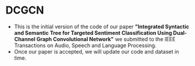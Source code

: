 # DCGCN
* This is the initial version of the code of our paper **"Integrated Syntactic and Semantic Tree for Targeted Sentiment Classification Using Dual-Channel Graph Convolutional Network"** we submitted to the IEEE Transactions on Audio, Speech and Language Processing. 
* Once our paper is accepted, we will update our code and dataset in time.
